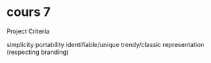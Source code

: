 
# cours 7

Project Criteria

simplicity
portability
identifiable/unique
trendy/classic
representation (respecting branding)
